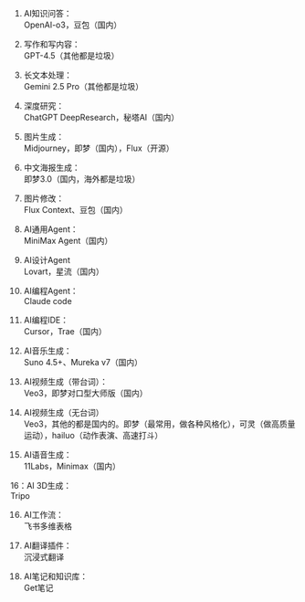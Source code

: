 1. AI知识问答：  
OpenAI-o3，豆包（国内）  
  
2. 写作和写内容：  
GPT-4.5（其他都是垃圾）  
  
3. 长文本处理：  
Gemini 2.5 Pro（其他都是垃圾）  
  
4. 深度研究：  
ChatGPT DeepResearch，秘塔AI（国内）  
  
5. 图片生成：  
Midjourney，即梦（国内），Flux（开源）  
  
6. 中文海报生成：  
即梦3.0（国内，海外都是垃圾）  
  
7. 图片修改：  
Flux Context、豆包（国内）  
  
8. AI通用Agent：  
MiniMax Agent（国内）  
  
9. AI设计Agent  
Lovart，星流（国内）  
  
10. AI编程Agent：  
Claude code  
  
11. AI编程IDE：  
Cursor，Trae（国内）  
  
12. AI音乐生成：  
Suno 4.5+、Mureka v7（国内）  
  
13. AI视频生成（带台词）：  
Veo3，即梦对口型大师版（国内）  
  
14. AI视频生成（无台词）  
Veo3，其他的都是国内的。即梦（最常用，做各种风格化），可灵（做高质量运动），hailuo（动作表演、高速打斗）  
  
15. AI语音生成：  
11Labs，Minimax（国内）  
  
16：AI 3D生成：  
Tripo  
  
16. AI工作流：  
飞书多维表格  
  
17. AI翻译插件：  
沉浸式翻译  
  
18. AI笔记和知识库：  
Get笔记